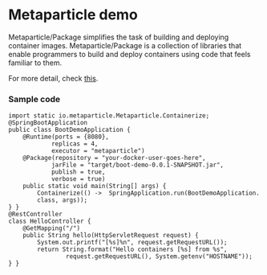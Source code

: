 # Metaparticle demo

Metaparticle/Package simplifies the task of building and deploying container images. Metaparticle/Package is a collection of libraries that enable programmers to build and deploy containers using code that feels familiar to them.

For more detail, check [this](https://metaparticle.io/tutorials/java/).

### Sample code
```
import static io.metaparticle.Metaparticle.Containerize;
@SpringBootApplication
public class BootDemoApplication {
    @Runtime(ports = {8080},
            replicas = 4,
            executor = "metaparticle")
    @Package(repository = "your-docker-user-goes-here",
            jarFile = "target/boot-demo-0.0.1-SNAPSHOT.jar",
            publish = true,
            verbose = true)
    public static void main(String[] args) {
        Containerize(() ->  SpringApplication.run(BootDemoApplication.
        class, args));
} }
@RestController
class HelloController {
    @GetMapping("/")
    public String hello(HttpServletRequest request) {
        System.out.printf("[%s]%n", request.getRequestURL());
        return String.format("Hello containers [%s] from %s",
                request.getRequestURL(), System.getenv("HOSTNAME"));
} }

```
